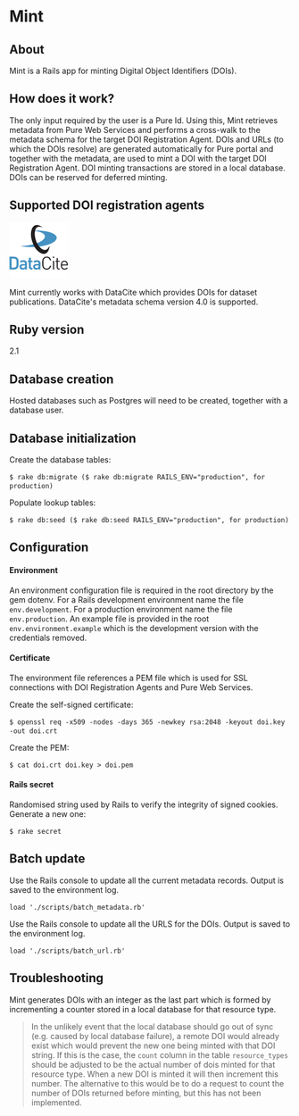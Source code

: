 Mint
==
About
-
Mint is a Rails app for minting Digital Object Identifiers (DOIs).

How does it work?
-
The only input required by the user is a Pure Id. Using this, Mint retrieves
metadata from Pure Web Services and performs a cross-walk to the metadata schema
for the target DOI Registration Agent. DOIs and URLs (to which the DOIs resolve)
are generated automatically for Pure portal and together with the metadata, are
used to mint a DOI with the target DOI Registration Agent. DOI minting
transactions are stored in a local database. DOIs can be reserved for deferred
minting.

Supported DOI registration agents
-
![DataCite logo](/app/assets/images/datacite-logo.png)

Mint currently works with DataCite which provides DOIs for dataset publications.
DataCite's metadata schema version 4.0 is supported.


Ruby version
-
2.1


Database creation
-
Hosted databases such as Postgres will need to be created, together with a
database user.

Database initialization
-
Create the database tables:
```
$ rake db:migrate ($ rake db:migrate RAILS_ENV="production", for production)
```
Populate lookup tables:
```
$ rake db:seed ($ rake db:seed RAILS_ENV="production", for production)
```

Configuration
-
#### Environment
An environment configuration file is required in the root directory by the gem
dotenv. For a  Rails development environment name the file
```env.development```. For  a production environment name the file
```env.production```. An example file is provided in the root
```env.environment.example``` which is the development version with the
credentials removed.

#### Certificate
The environment file references a PEM file which is used for SSL connections
with DOI Registration Agents and Pure Web Services.

Create the self-signed certificate:
```
$ openssl req -x509 -nodes -days 365 -newkey rsa:2048 -keyout doi.key -out doi.crt
```
Create the PEM:
```
$ cat doi.crt doi.key > doi.pem
```

#### Rails secret
Randomised string used by Rails to verify the integrity of signed cookies.
Generate a new one:
```
$ rake secret
```

Batch update
-
Use the Rails console to update all the current metadata records. Output is
saved to the environment log.
```
load './scripts/batch_metadata.rb'
```
Use the Rails console to update all the URLS for the DOIs. Output is
saved to the environment log.
```
load './scripts/batch_url.rb'
```

Troubleshooting
-
Mint generates DOIs with an integer as the last part which is formed by
incrementing a counter stored in a local database for that resource type.
>In the unlikely event that the local database should go out of sync (e.g.
caused by local database failure), a remote DOI
would already exist which would prevent the new one being minted with that DOI
string. If this is the case, the ```count``` column in the table
```resource_types``` should be adjusted to be the actual number of
dois minted for that resource type. When a new DOI is minted it will then increment
this number. The alternative to this would be to do a request to count the
number of DOIs returned before minting, but this has not been implemented.